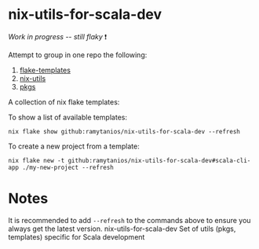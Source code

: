# nix-utils-for-scala-dev

*Work in progress -- still flaky* ❗

Attempt to group in one repo the following:
1. [flake-templates](https://github.com/buntec/flake-templates)
2. [nix-utils](https://github.com/buntec/nix-utils)
3. [pkgs](https://github.com/buntec/pkgs)

A collection of nix flake templates:

To show a list of available templates:
```shell
nix flake show github:ramytanios/nix-utils-for-scala-dev --refresh
```

To create a new project from a template:
```shell
nix flake new -t github:ramytanios/nix-utils-for-scala-dev#scala-cli-app ./my-new-project --refresh
```

# Notes
It is recommended to add `--refresh` to the commands above to ensure you always get the latest version.
 nix-utils-for-scala-dev
Set of utils (pkgs, templates) specific for Scala development
